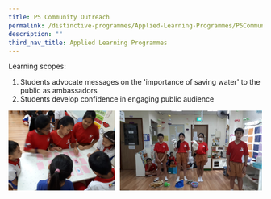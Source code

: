 ```yaml
---
title: P5 Community Outreach
permalink: /distinctive-programmes/Applied-Learning-Programmes/P5CommunityOutreach/
description: ""
third_nav_title: Applied Learning Programmes
---
```

Learning scopes:

1. Students advocate messages on the 'importance of saving water' to the public as ambassadors
2. Students develop confidence in engaging public audience

<img alt="P5 Community Outreach" src="/images/p5%20community%20outreach.png">